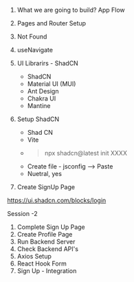 1. What we are going to build? App Flow

2. Pages and Router Setup

3. Not Found

4. useNavigate

5. UI Librarirs - ShadCN

    - ShadCN
    - Material UI (MUI)
    - Ant Design
    - Chakra UI
    - Mantine

6. Setup ShadCN
    - Shad CN
    - Vite
    - > npx shadcn@latest init XXXX
    - Create file - jsconfig --> Paste
    - Nuetral, yes 

5. Create SignUp Page

https://ui.shadcn.com/blocks/login

Session -2 

1. Complete Sign Up Page
2. Create Profile Page
3. Run Backend Server
4. Check Backend API's
5. Axios Setup
6. React Hook Form
7. Sign Up - Integration



